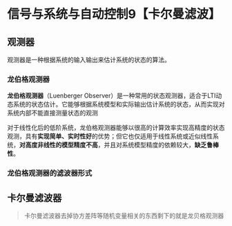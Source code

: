 # 信号与系统与自动控制9【卡尔曼滤波】





## 观测器



观测器是一种根据系统的输入输出来估计系统的状态的算法。



### 龙伯格观测器

**龙伯格观测器**（Luenberger Observer）是一种常用的状态观测器，适合于LTI动态系统的状态估计。它能够根据系统模型和实际输出估计系统的状态，从而实现对系统内部不能直接测量状态的观测

对于线性化后的低阶系统，龙伯格观测器能够以很高的计算效率实现高精度的状态观测，具有**实现简单、实时性好**的优势；但它也仅适用于线性系统或近似线性系统，**对高度非线性的模型精度不高**，并且对系统模型精度的依赖较大，**缺乏鲁棒性**。



### 龙伯格观测器的滤波器形式



## 卡尔曼滤波器



> 卡尔曼滤波器去掉协方差阵等随机变量相关的东西剩下的就是龙贝格观测器